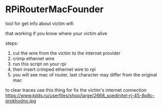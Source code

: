 # RPiRouterMacFounder
tool for get info about victim wifi

that working if you know where your victim alive

steps:
1) cut the wire from the victim to the internet provider
2) crimp ethernet wire
3) run this script on your rpi
4) then insert crimped ethernet wire to rpi
5) you will see mac of router, last character may differ from the original mac

to clear traces use this thing for fix the victim's internet connection https://www.kdds.ru/userfiles/shop/large/2668_soedinitel-rj-45-8p8c-prokhodno.jpg
